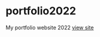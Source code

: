 # portfolio2022

My portfolio website 2022
[view site](https://anthonyn15.github.io/portfolio2022/)
